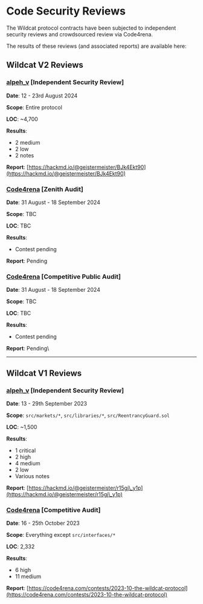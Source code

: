 # Code Security Reviews

The Wildcat protocol contracts have been subjected to independent security reviews and crowdsourced review via Code4rena.

The results of these reviews (and associated reports) are available here:



## Wildcat V2 Reviews

### [alpeh\_v](https://x.com/alpeh\_v) \[Independent Security Review]

**Date**: 12 - 23rd August 2024

**Scope**: Entire protocol

**LOC**: \~4,700

**Results**:

* 2 medium
* 2 low
* 2 notes

**Report**: [https://hackmd.io/@geistermeister/BJk4Ekt90](https://hackmd.io/@geistermeister/BJk4Ekt90)



### [Code4rena](https://code4rena.com/) \[Zenith Audit]

**Date**: 31 August - 18 September 2024

**Scope**: TBC

**LOC**: TBC

**Results**:

* Contest pending

**Report**: Pending



### [Code4rena](https://code4rena.com/) \[Competitive Public Audit]

**Date**: 31 August - 18 September 2024

**Scope**: TBC

**LOC**: TBC

**Results**:

* Contest pending

**Report**: Pending\


***

## Wildcat V1 Reviews

### [alpeh\_v](https://x.com/alpeh\_v) \[Independent Security Review]

**Date**: 13 - 29th September 2023

**Scope**: `src/markets/*`, `src/libraries/*`, `src/ReentrancyGuard.sol`

**LOC**: \~1,500

**Results**:

* 1 critical&#x20;
* 2 high
* 4 medium
* 2 low
* Various notes

**Report**: [https://hackmd.io/@geistermeister/r15gj\_y1p](https://hackmd.io/@geistermeister/r15gj\_y1p)



### [Code4rena](https://code4rena.com/) \[Competitive Audit]

**Date**: 16 - 25th October 2023

**Scope**: Everything except `src/interfaces/*`

**LOC**: 2,332

**Results**:

* 6 high
* 11 medium

**Report**: [https://code4rena.com/contests/2023-10-the-wildcat-protocol](https://code4rena.com/contests/2023-10-the-wildcat-protocol)

